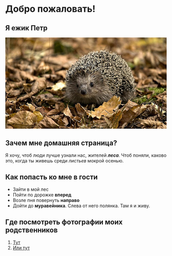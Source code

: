 # Добро пожаловать!
## Я ежик Петр
![Ежик](Еж.jpg)

## Зачем мне домашняя страница?
Я хочу, чтоб люди лучше узнали нас, жителей _**леса**_. Чтоб поняли, каково это, когда ты живешь среди _листьев_ мокрой осенью. 

## Как попасть ко мне в гости
- Зайти в мой лес
- Пойти по дорожке **вперед**
- Возле пня повернуть **направо**
- Дойти до **муравейника**. Слева от него полянка. Там я и живу. 

## Где посмотреть фотографии моих родственников
1. [Тут](https://www.google.lv/search?hl=en&tbm=isch&q=hedgehog&oq=hedgehog)
2. [Или тут](https://duckduckgo.com/?t=lm&q=hedgehog&iax=images&ia=images)
